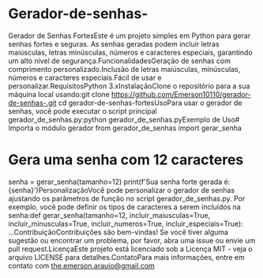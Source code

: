 # Gerador-de-senhas-
Gerador de Senhas FortesEste é um projeto simples em Python para gerar senhas fortes e seguras. As senhas geradas podem incluir letras maiúsculas, letras minúsculas, números e caracteres especiais, garantindo um alto nível de segurança.FuncionalidadesGeração de senhas com comprimento personalizado.Inclusão de letras maiúsculas, minúsculas, números e caracteres especiais.Fácil de usar e personalizar.RequisitosPython 3.xInstalaçãoClone o repositório para a sua máquina local usando:git clone https://github.com/Emerson10110/gerador-de-senhas-.git
cd gerador-de-senhas-fortesUsoPara usar o gerador de senhas, você pode executar o script principal gerador_de_senhas.py:python gerador_de_senhas.pyExemplo de Uso# Importa o módulo gerador
from gerador_de_senhas import gerar_senha

# Gera uma senha com 12 caracteres
senha = gerar_senha(tamanho=12)
print(f'Sua senha forte gerada é: {senha}')PersonalizaçãoVocê pode personalizar o gerador de senhas ajustando os parâmetros de função no script gerador_de_senhas.py. Por exemplo, você pode definir os tipos de caracteres a serem incluídos na senha:def gerar_senha(tamanho=12, incluir_maiusculas=True, incluir_minusculas=True, incluir_numeros=True, incluir_especiais=True):
    ...ContribuiçãoContribuições são bem-vindas! Se você tiver alguma sugestão ou encontrar um problema, por favor, abra uma issue ou envie um pull request.LicençaEste projeto está licenciado sob a Licença MIT - veja o arquivo LICENSE para detalhes.ContatoPara mais informações, entre em contato com the.emerson.araujo@gmail.com 
